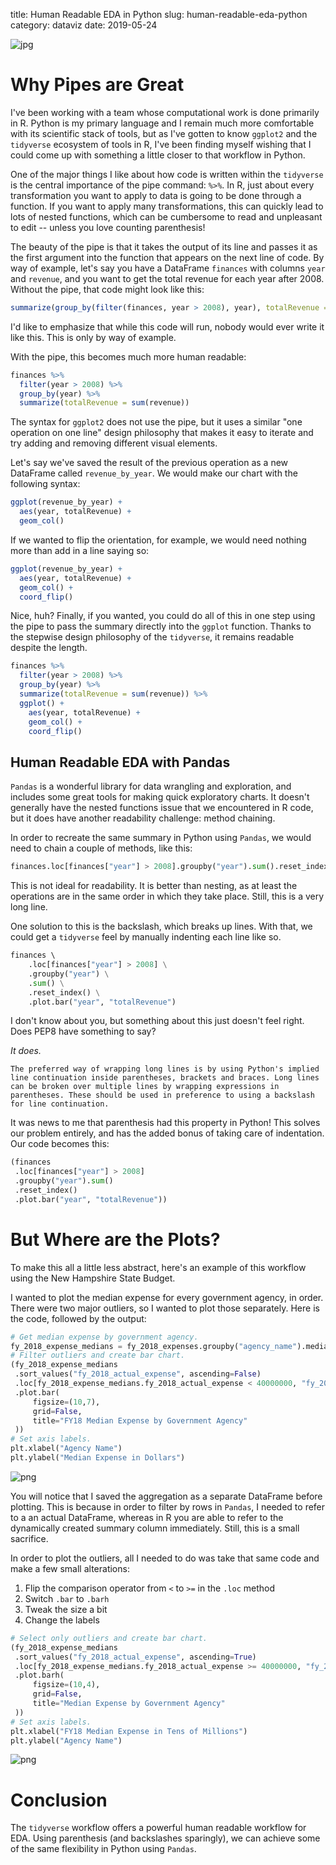 title: Human Readable EDA in Python
slug: human-readable-eda-python
category: dataviz
date: 2019-05-24

![jpg]({static}/images/TidyPipe.jpg)

# Why Pipes are Great

I've been working with a team whose computational work is done primarily in R. Python is my primary language and I remain much more comfortable with its scientific stack of tools, but as I've gotten to know `ggplot2` and the `tidyverse` ecosystem of tools in R, I've been finding myself wishing that I could come up with something a little closer to that workflow in Python.

One of the major things I like about how code is written within the `tidyverse` is the central importance of the pipe command: `%>%`. In R, just about every transformation you want to apply to data is going to be done through a function. If you want to apply many transformations, this can quickly lead to lots of nested functions, which can be cumbersome to read and unpleasant to edit -- unless you love counting parenthesis!

The beauty of the pipe is that it takes the output of its line and passes it as the first argument into the function that appears on the next line of code. By way of example, let's say you have a DataFrame `finances` with columns `year` and `revenue`, and you want to get the total revenue for each year after 2008. Without the pipe, that code might look like this:

```R
summarize(group_by(filter(finances, year > 2008), year), totalRevenue = sum(revenue))
```

I'd like to emphasize that while this code will run, nobody would ever write it like this. This is only by way of example.

With the pipe, this becomes much more human readable:

```R
finances %>%
  filter(year > 2008) %>%
  group_by(year) %>%
  summarize(totalRevenue = sum(revenue))
```

The syntax for `ggplot2` does not use the pipe, but it uses a similar "one operation on one line" design philosophy that makes it easy to iterate and try adding and removing different visual elements.

Let's say we've saved the result of the previous operation as a new DataFrame called `revenue_by_year`. We would make our chart with the following syntax:

```R
ggplot(revenue_by_year) +
  aes(year, totalRevenue) +
  geom_col()
```

If we wanted to flip the orientation, for example, we would need nothing more than add in a line saying so:

```R
ggplot(revenue_by_year) +
  aes(year, totalRevenue) +
  geom_col() +
  coord_flip()
```

Nice, huh? Finally, if you wanted, you could do all of this in one step using the pipe to pass the summary directly into the `ggplot` function. Thanks to the stepwise design philosophy of the `tidyverse`, it remains readable despite the length.

```R
finances %>%
  filter(year > 2008) %>%
  group_by(year) %>%
  summarize(totalRevenue = sum(revenue)) %>%
  ggplot() +
    aes(year, totalRevenue) +
    geom_col() +
    coord_flip()
```

## Human Readable EDA with Pandas

`Pandas` is a wonderful library for data wrangling and exploration, and includes some great tools for making quick exploratory charts. It doesn't generally have the nested functions issue that we encountered in R code, but it does have another readability challenge: method chaining.

In order to recreate the same summary in Python using `Pandas`, we would need to chain a couple of methods, like this:

```Python
finances.loc[finances["year"] > 2008].groupby("year").sum().reset_index().plot.bar("year", "totalRevenue")
```

This is not ideal for readability. It is better than nesting, as at least the operations are in the same order in which they take place. Still, this is a very long line.

One solution to this is the backslash, which breaks up lines. With that, we could get a `tidyverse` feel by manually indenting each line like so.

```Python
finances \ 
    .loc[finances["year"] > 2008] \
    .groupby("year") \
    .sum() \
    .reset_index() \
    .plot.bar("year", "totalRevenue")
```

I don't know about you, but something about this just doesn't feel right. Does PEP8 have something to say?

*It does.*

```
The preferred way of wrapping long lines is by using Python's implied line continuation inside parentheses, brackets and braces. Long lines can be broken over multiple lines by wrapping expressions in parentheses. These should be used in preference to using a backslash for line continuation.
```

It was news to me that parenthesis had this property in Python! This solves our problem entirely, and has the added bonus of taking care of indentation. Our code becomes this:

```Python
(finances
 .loc[finances["year"] > 2008]
 .groupby("year").sum()
 .reset_index()
 .plot.bar("year", "totalRevenue"))
```

# But Where are the Plots?

To make this all a little less abstract, here's an example of this workflow using the New Hampshire State Budget.

I wanted to plot the median expense for every government agency, in order. There were two major outliers, so I wanted to plot those separately. Here is the code, followed by the output:

```Python
# Get median expense by government agency.
fy_2018_expense_medians = fy_2018_expenses.groupby("agency_name").median()
# Filter outliers and create bar chart.
(fy_2018_expense_medians
 .sort_values("fy_2018_actual_expense", ascending=False)
 .loc[fy_2018_expense_medians.fy_2018_actual_expense < 40000000, "fy_2018_actual_expense"]
 .plot.bar(
     figsize=(10,7), 
     grid=False, 
     title="FY18 Median Expense by Government Agency"
 ))
# Set axis labels.
plt.xlabel("Agency Name")
plt.ylabel("Median Expense in Dollars")
```

![png]({static}/images/median_no_outliers.png)

You will notice that I saved the aggregation as a separate DataFrame before plotting. This is because in order to filter by rows in `Pandas`, I needed to refer to a an actual DataFrame, whereas in R you are able to refer to the dynamically created summary column immediately. Still, this is a small sacrifice.

In order to plot the outliers, all I needed to do was take that same code and make a few small alterations:
1. Flip the comparison operator from `<` to `>=` in the `.loc` method
2. Switch `.bar` to `.barh`
3. Tweak the size a bit
4. Change the labels

```Python
# Select only outliers and create bar chart.
(fy_2018_expense_medians
 .sort_values("fy_2018_actual_expense", ascending=True)
 .loc[fy_2018_expense_medians.fy_2018_actual_expense >= 40000000, "fy_2018_actual_expense"]
 .plot.barh(
     figsize=(10,4), 
     grid=False, 
     title="Median Expense by Government Agency"
 ))
# Set axis labels.
plt.xlabel("FY18 Median Expense in Tens of Millions")
plt.ylabel("Agency Name")
```

![png]({static}/images/median_top_two.png)

# Conclusion

The `tidyverse` workflow offers a powerful human readable workflow for EDA. Using parenthesis (and backslashes sparingly), we can achieve some of the same flexibility in Python using `Pandas`.